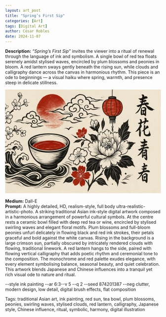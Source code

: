 ```yaml
---
layout: art_post
title: "Spring’s First Sip"
categories: [Art]
tags: [Digital Art]
author: César Robles
date: 2024-11-07
---
```

**Description:** *“Spring’s First Sip”* invites the viewer into a ritual of renewal through the language of ink and symbolism. A single bowl of red tea floats serenely amidst stylised waves, encircled by plum blossoms and peonies in bloom. A red lantern sways gently beneath the rising sun, while clouds and calligraphy dance across the canvas in harmonious rhythm. This piece is an ode to beginnings — a visual haiku where spring, warmth, and presence steep in delicate stillness.

![Spring’s First Sip](/imag/digital_art/springs_first_sip.jpg)

**Medium:** Dall-E\
**Prompt:** A highly detailed, HD, realism-style,  full body ultra-realistic-artistic-photo. A striking traditional Asian ink-style digital artwork composed in a harmonious arrangement of powerful cultural symbols. At the centre rests a ceramic bowl filled with deep red tea or wine, encircled by stylised swirling waves and elegant floral motifs. Plum blossoms and full-bloom peonies unfurl delicately in flowing black and red ink strokes, their petals graceful and bold against the white canvas. Rising in the background is a large crimson sun, partially obscured by intricately rendered clouds with flowing, traditional linework. A red lantern hangs to the side, paired with flowing vertical calligraphy that adds poetic rhythm and ceremonial tone to the composition. The monochrome and red palette exudes elegance, with every element symbolising balance, seasonal beauty, and quiet celebration. This artwork blends Japanese and Chinese influences into a tranquil yet rich visual ode to nature and ritual.

--style ink painting --ar 6:3--v 5 --q 2 --seed 874201387 --neg clutter, modern design, low detail, digital brush effects, flat composition

Tags: traditional Asian art, ink painting, red sun, tea bowl, plum blossoms, peonies, swirling waves, stylised clouds, red lantern, calligraphy, Japanese style, Chinese influence, ritual, symbolic, harmony, digital illustration